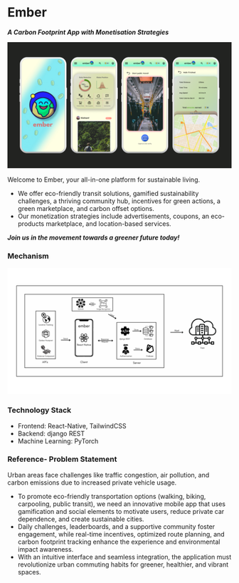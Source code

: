 # Ember

**_A Carbon Footprint App with Monetisation Strategies_**

![designs](assets/designs.png)

Welcome to Ember, your all-in-one platform for sustainable living.

- We offer eco-friendly transit solutions, gamified sustainability challenges, a thriving community hub, incentives for green actions, a green marketplace, and carbon offset options.
- Our monetization strategies include advertisements, coupons, an eco-products marketplace, and location-based services.

**_Join us in the movement towards a greener future today!_**

### Mechanism

![Mechanism](assets/mechanism.png)

### Technology Stack

- Frontend: React-Native, TailwindCSS
- Backend: django REST
- Machine Learning: PyTorch

### Reference- Problem Statement

Urban areas face challenges like traffic congestion, air pollution, and carbon emissions due to increased private vehicle usage.

- To promote eco-friendly transportation options (walking, biking, carpooling, public transit), we need an innovative mobile app that uses gamification and social elements to motivate users, reduce private car dependence, and create
  sustainable cities.
- Daily challenges, leaderboards, and a supportive community foster engagement, while real-time incentives, optimized route planning, and carbon footprint tracking enhance the experience and environmental impact awareness.
- With an intuitive interface and seamless integration, the application must
  revolutionize urban commuting habits for greener, healthier, and vibrant spaces.

